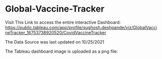 # Global-Vaccine-Tracker

Visit This Link to access the entire interactive Dashboard:
https://public.tableau.com/app/profile/sughosh.deshpande/viz/GlobalVaccineTracker_16753738920520/CovidVaccineTracker

The Data Source was last updated on 10/25/2021

The Tableau dashboard image is uploaded as a png file:



